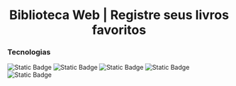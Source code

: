 <h1 align="center">Biblioteca Web | Registre seus livros favoritos</h1>
<h3>Tecnologias</h3>
<div>
 <img alt="Static Badge" src="https://img.shields.io/badge/JavaScript-black?style=for-the-badge&logo=JavaScript&logoColor=white&logoSize=60">
  <img alt="Static Badge" src="https://img.shields.io/badge/Node.js-black?style=for-the-badge&logo=Node.js&logoColor=white&logoSize=60">
  <img alt="Static Badge" src="https://img.shields.io/badge/Sequelize-black?style=for-the-badge&logo=Sequelize&logoColor=white&logoSize=60">
  <img alt="Static Badge" src="https://img.shields.io/badge/EJS-black?style=for-the-badge&logo=ejs&logoColor=white&logoSize=60">
  <img alt="Static Badge" src="https://img.shields.io/badge/SQLite-black?style=for-the-badge&logo=SQLite&logoColor=white&logoSize=60">
</div>
